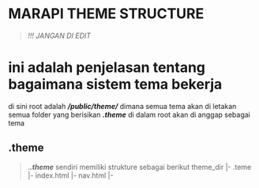 # MARAPI THEME STRUCTURE
>_!!! JANGAN DI EDIT_
# ini adalah penjelasan tentang bagaimana sistem tema bekerja

di sini root adalah ***/public/theme/*** dimana semua tema akan di letakan
semua folder yang berisikan ***.theme*** di dalam root akan di anggap sebagai tema

## .theme
> .***.theme*** sendiri memiliki strukture sebagai berikut
theme_dir |- .teme
          |- index.html
          |- nav.html
          |- 